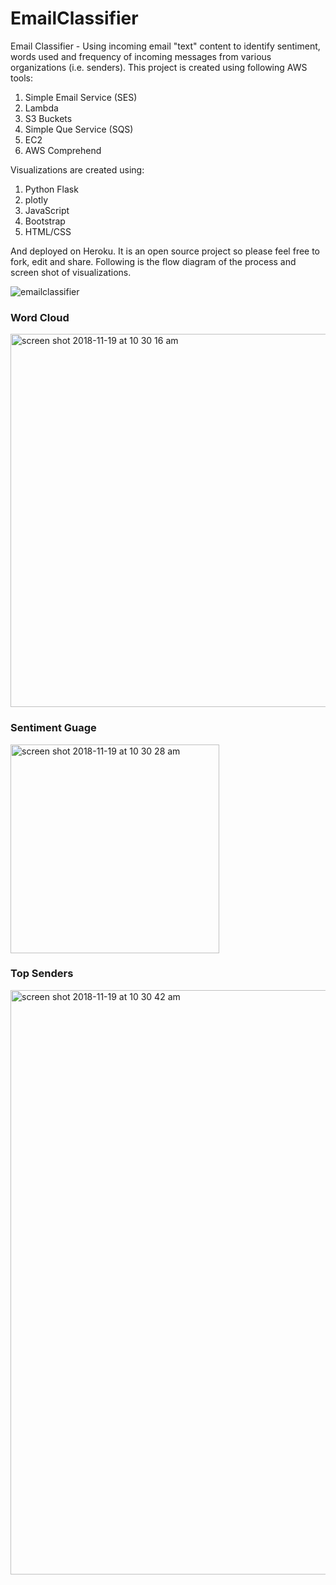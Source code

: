 # EmailClassifier
Email Classifier - Using incoming email "text" content to identify sentiment, words used and frequency of incoming messages from various organizations (i.e. senders).
This project is created using following AWS tools:
1. Simple Email Service (SES)
2. Lambda
3. S3 Buckets
4. Simple Que Service (SQS)
5. EC2
6. AWS Comprehend

Visualizations are created using:
1. Python Flask
2. plotly
3. JavaScript
4. Bootstrap
5. HTML/CSS

And deployed on Heroku. It is an open source project so please feel free to fork, edit and share. Following is the flow diagram of
the process and screen shot of visualizations.

![emailclassifier](https://user-images.githubusercontent.com/38532649/48715927-2c1d7900-ebe4-11e8-9695-d74d57b492d8.jpg)


### Word Cloud

<img width="597" alt="screen shot 2018-11-19 at 10 30 16 am" src="https://user-images.githubusercontent.com/38532649/48716845-40627580-ebe6-11e8-8bd4-41d771e007f7.png">


### Sentiment Guage

<img width="334" alt="screen shot 2018-11-19 at 10 30 28 am" src="https://user-images.githubusercontent.com/38532649/48716937-70117d80-ebe6-11e8-906c-9dd7e3fdee65.png">


### Top Senders

<img width="935" alt="screen shot 2018-11-19 at 10 30 42 am" src="https://user-images.githubusercontent.com/38532649/48716956-799ae580-ebe6-11e8-993b-348358b22d4c.png">
